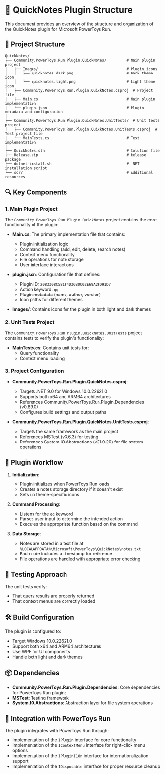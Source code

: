 # 📁 QuickNotes Plugin Structure

This document provides an overview of the structure and organization of the QuickNotes plugin for Microsoft PowerToys Run.

## 📂 Project Structure

```
QuickNotes/
├── Community.PowerToys.Run.Plugin.QuickNotes/         # Main plugin project
│   ├── Images/                                        # Plugin icons
│   │   ├── quicknotes.dark.png                        # Dark theme icon
│   │   └── quicknotes.light.png                       # Light theme icon
│   ├── Community.PowerToys.Run.Plugin.QuickNotes.csproj  # Project file
│   ├── Main.cs                                        # Main plugin implementation
│   └── plugin.json                                    # Plugin metadata and configuration
│
├── Community.PowerToys.Run.Plugin.QuickNotes.UnitTests/  # Unit tests project
│   ├── Community.PowerToys.Run.Plugin.QuickNotes.UnitTests.csproj  # Test project file
│   └── MainTests.cs                                   # Test implementation
│
├── QuickNotes.sln                                     # Solution file
├── Release.zip                                        # Release package
├── dotnet-install.sh                                  # .NET installation script
└── scr/                                               # Additional resources
```

## 🔍 Key Components

### 1. Main Plugin Project

The `Community.PowerToys.Run.Plugin.QuickNotes` project contains the core functionality of the plugin:

- **Main.cs**: The primary implementation file that contains:
  - Plugin initialization logic
  - Command handling (add, edit, delete, search notes)
  - Context menu functionality
  - File operations for note storage
  - User interface interactions

- **plugin.json**: Configuration file that defines:
  - Plugin ID: `2083308C581F4D36B0C02E69A2FD91D7`
  - Action keyword: `qq`
  - Plugin metadata (name, author, version)
  - Icon paths for different themes

- **Images/**: Contains icons for the plugin in both light and dark themes

### 2. Unit Tests Project

The `Community.PowerToys.Run.Plugin.QuickNotes.UnitTests` project contains tests to verify the plugin's functionality:

- **MainTests.cs**: Contains unit tests for:
  - Query functionality
  - Context menu loading

### 3. Project Configuration

- **Community.PowerToys.Run.Plugin.QuickNotes.csproj**:
  - Targets .NET 9.0 for Windows 10.0.22621.0
  - Supports both x64 and ARM64 architectures
  - References Community.PowerToys.Run.Plugin.Dependencies (v0.89.0)
  - Configures build settings and output paths

- **Community.PowerToys.Run.Plugin.QuickNotes.UnitTests.csproj**:
  - Targets the same framework as the main project
  - References MSTest (v3.6.3) for testing
  - References System.IO.Abstractions (v21.0.29) for file system operations

## 🔄 Plugin Workflow

1. **Initialization**:
   - Plugin initializes when PowerToys Run loads
   - Creates a notes storage directory if it doesn't exist
   - Sets up theme-specific icons

2. **Command Processing**:
   - Listens for the `qq` keyword
   - Parses user input to determine the intended action
   - Executes the appropriate function based on the command

3. **Data Storage**:
   - Notes are stored in a text file at `%LOCALAPPDATA%\Microsoft\PowerToys\QuickNotes\notes.txt`
   - Each note includes a timestamp for reference
   - File operations are handled with appropriate error checking

## 🧪 Testing Approach

The unit tests verify:
- That query results are properly returned
- That context menus are correctly loaded

## 🛠️ Build Configuration

The plugin is configured to:
- Target Windows 10.0.22621.0
- Support both x64 and ARM64 architectures
- Use WPF for UI components
- Handle both light and dark themes

## 📦 Dependencies

- **Community.PowerToys.Run.Plugin.Dependencies**: Core dependencies for PowerToys Run plugins
- **MSTest**: Testing framework
- **System.IO.Abstractions**: Abstraction layer for file system operations

## 🔌 Integration with PowerToys Run

The plugin integrates with PowerToys Run through:
- Implementation of the `IPlugin` interface for core functionality
- Implementation of the `IContextMenu` interface for right-click menu options
- Implementation of the `IPluginI18n` interface for internationalization support
- Implementation of the `IDisposable` interface for proper resource cleanup
